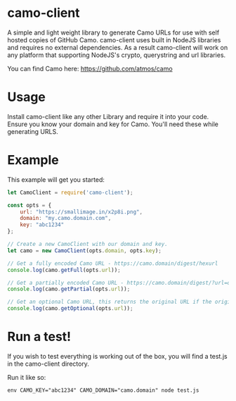 # camo-client
A simple and light weight library to generate Camo URLs for use with self hosted copies of GitHub Camo.
camo-client uses built in NodeJS libraries and requires no external dependencies.
As a result camo-client will work on any platform that supporting NodeJS's crypto, querystring and url libraries.

You can find Camo here:
https://github.com/atmos/camo

# Usage
Install camo-client like any other Library and require it into your code.
Ensure you know your domain and key for Camo. You'll need these while generating URLS.

# Example
This example will get you started:
```js
let CamoClient = require('camo-client');

const opts = {
	url: "https://smallimage.in/x2p8i.png",
	domain: "my.camo.domain.com",
	key: "abc1234"
};

// Create a new CamoClient with our domain and key.
let camo = new CamoClient(opts.domain, opts.key);

// Get a fully encoded Camo URL - https://camo.domain/digest/hexurl
console.log(camo.getFull(opts.url));

// Get a partially encoded Camo URL - https://camo.domain/digest/?url=original_url
console.log(camo.getPartial(opts.url));

// Get an optional Camo URL, this returns the original URL if the original URL is already HTTPS otherwise returns a HTTPS Camo URL.
console.log(camo.getOptional(opts.url));
```

# Run a test!
If you wish to test everything is working out of the box,
you will find a test.js in the camo-client directory.

Run it like so:

`env CAMO_KEY="abc1234" CAMO_DOMAIN="camo.domain" node test.js`